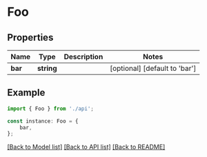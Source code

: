# Foo


## Properties

Name | Type | Description | Notes
------------ | ------------- | ------------- | -------------
**bar** | **string** |  | [optional] [default to 'bar']

## Example

```typescript
import { Foo } from './api';

const instance: Foo = {
    bar,
};
```

[[Back to Model list]](../README.md#documentation-for-models) [[Back to API list]](../README.md#documentation-for-api-endpoints) [[Back to README]](../README.md)
